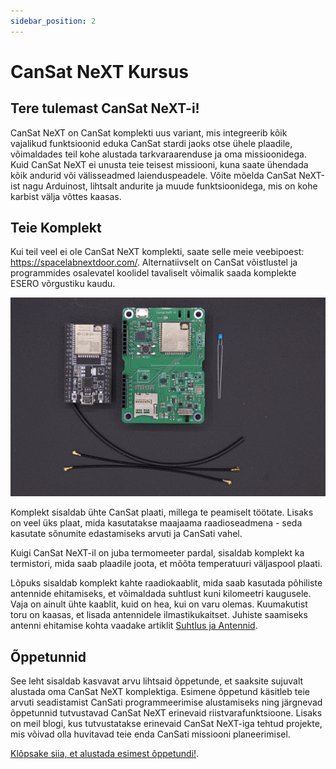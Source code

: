 ```yaml
---
sidebar_position: 2
---
```


# CanSat NeXT Kursus

## Tere tulemast CanSat NeXT-i!

CanSat NeXT on CanSat komplekti uus variant, mis integreerib kõik vajalikud funktsioonid eduka CanSat stardi jaoks otse ühele plaadile, võimaldades teil kohe alustada tarkvaraarenduse ja oma missioonidega. Kuid CanSat NeXT ei unusta teie teisest missiooni, kuna saate ühendada kõik andurid või välisseadmed laienduspeadele. Võite mõelda CanSat NeXT-ist nagu Arduinost, lihtsalt andurite ja muude funktsioonidega, mis on kohe karbist välja võttes kaasas.

## Teie Komplekt

Kui teil veel ei ole CanSat NeXT komplekti, saate selle meie veebipoest: https://spacelabnextdoor.com/. Alternatiivselt on CanSat võistlustel ja programmides osalevatel koolidel tavaliselt võimalik saada komplekte ESERO võrgustiku kaudu.

![CanSat komplekti sisu](./img/kit.png)

Komplekt sisaldab ühte CanSat plaati, millega te peamiselt töötate. Lisaks on veel üks plaat, mida kasutatakse maajaama raadioseadmena - seda kasutate sõnumite edastamiseks arvuti ja CanSati vahel.

Kuigi CanSat NeXT-il on juba termomeeter pardal, sisaldab komplekt ka termistori, mida saab plaadile joota, et mõõta temperatuuri väljaspool plaati.

Lõpuks sisaldab komplekt kahte raadiokaablit, mida saab kasutada põhiliste antennide ehitamiseks, et võimaldada suhtlust kuni kilomeetri kaugusele. Vaja on ainult ühte kaablit, kuid on hea, kui on varu olemas. Kuumakutist toru on kaasas, et lisada antennidele ilmastikukaitset. Juhiste saamiseks antenni ehitamise kohta vaadake artiklit [Suhtlus ja Antennid](./../CanSat-hardware/communication).

## Õppetunnid

See leht sisaldab kasvavat arvu lihtsaid õppetunde, et saaksite sujuvalt alustada oma CanSat NeXT komplektiga. Esimene õppetund käsitleb teie arvuti seadistamist CanSati programmeerimise alustamiseks ning järgnevad õppetunnid tutvustavad CanSat NeXT erinevaid riistvarafunktsioone. Lisaks on meil blogi, kus tutvustatakse erinevaid CanSat NeXT-iga tehtud projekte, mis võivad olla huvitavad teie enda CanSati missiooni planeerimisel.

[Klõpsake siia, et alustada esimest õppetundi!](./lesson1).